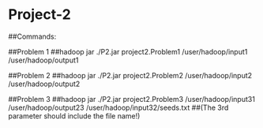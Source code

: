 # Project-2

##Commands:

##Problem 1
##hadoop jar ./P2.jar project2.Problem1 /user/hadoop/input1 /user/hadoop/output1

##Problem 2
##hadoop jar ./P2.jar project2.Problem2 /user/hadoop/input2 /user/hadoop/output2

##Problem 3
##hadoop jar ./P2.jar project2.Problem3 /user/hadoop/input31 /user/hadoop/output23 /user/hadoop/input32/seeds.txt
##(The 3rd parameter should include the file name!)
